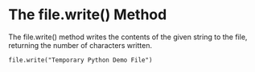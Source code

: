# The file.write\(\) Method

The file.write\(\) method writes the contents of the given string to the file, returning the number of characters written.

```
file.write("Temporary Python Demo File")
```



